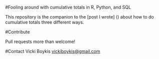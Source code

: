 #Fooling around with cumulative totals in R, Python, and SQL

This repository is the companion to the [post I wrote] () about how to do cumulative totals three different ways. 


#Contribute

Pull requests more than welcome!

#Contact
Vicki Boykis vickiboykis@gmail.com